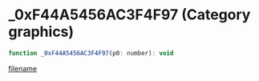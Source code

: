 # _0xF44A5456AC3F4F97 (Category graphics)

```js
function _0xF44A5456AC3F4F97(p0: number): void
```

[filename](_0xF44A5456AC3F4F97_m.md ':include')